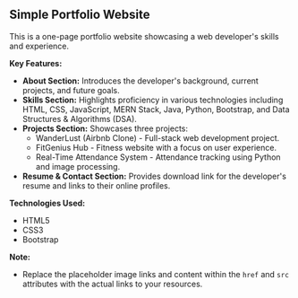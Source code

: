 ## Simple Portfolio Website

This is a one-page portfolio website showcasing a web developer's skills and experience.

**Key Features:**

* **About Section:** Introduces the developer's background, current projects, and future goals.
* **Skills Section:** Highlights proficiency in various technologies including HTML, CSS, JavaScript, MERN Stack, Java, Python, Bootstrap, and Data Structures & Algorithms (DSA).
* **Projects Section:** Showcases three projects:
    * WanderLust (Airbnb Clone) - Full-stack web development project.
    * FitGenius Hub - Fitness website with a focus on user experience.
    * Real-Time Attendance System - Attendance tracking using Python and image processing.
* **Resume & Contact Section:** Provides download link for the developer's resume and links to their online profiles.

**Technologies Used:**

* HTML5
* CSS3
* Bootstrap

**Note:**

* Replace the placeholder image links and content within the `href` and `src` attributes with the actual links to your resources.
